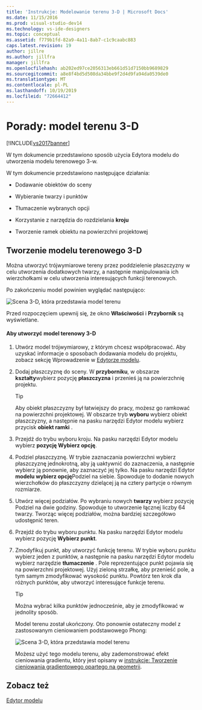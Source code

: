 ```yaml
---
title: 'Instrukcje: Modelowanie terenu 3-D | Microsoft Docs'
ms.date: 11/15/2016
ms.prod: visual-studio-dev14
ms.technology: vs-ide-designers
ms.topic: conceptual
ms.assetid: f779b1fd-82a9-4a11-8ab7-c1c9caabc883
caps.latest.revision: 19
author: jillre
ms.author: jillfra
manager: jillfra
ms.openlocfilehash: ab202ed97ce2056313eb661d51d7150bb9689829
ms.sourcegitcommit: a8e8f4bd5d508da34bbe9f2d4d9fa94da0539de0
ms.translationtype: MT
ms.contentlocale: pl-PL
ms.lasthandoff: 10/19/2019
ms.locfileid: "72664412"
---
```

# <a name="how-to-model-3-d-terrain"></a>Porady: model terenu 3-D
[!INCLUDE[vs2017banner](../includes/vs2017banner.md)]

W tym dokumencie przedstawiono sposób użycia Edytora modelu do utworzenia modelu terenowego 3-w.

 W tym dokumencie przedstawiono następujące działania:

- Dodawanie obiektów do sceny

- Wybieranie twarzy i punktów

- Tłumaczenie wybranych opcji

- Korzystanie z narzędzia do rozdzielania **kroju**

- Tworzenie ramek obiektu na powierzchni projektowej

## <a name="creating-a-3-d-terrain-model"></a>Tworzenie modelu terenowego 3-D
 Można utworzyć trójwymiarowe tereny przez poddzielenie płaszczyzny w celu utworzenia dodatkowych twarzy, a następnie manipulowania ich wierzchołkami w celu utworzenia interesujących funkcji terenowych.

 Po zakończeniu model powinien wyglądać następująco:

 ![Scena 3&#45;D, która przedstawia model terenu](../designers/media/digit-terrain-model.png "Cyfra — model terenu")

 Przed rozpoczęciem upewnij się, że okno **Właściwości** i **Przybornik** są wyświetlane.

#### <a name="to-create-a-3-d-terrain-model"></a>Aby utworzyć model terenowy 3-D

1. Utwórz model trójwymiarowy, z którym chcesz współpracować. Aby uzyskać informacje o sposobach dodawania modelu do projektu, zobacz sekcję Wprowadzenie w [Edytorze modelu](../designers/model-editor.md).

2. Dodaj płaszczyznę do sceny. W **przyborniku**, w obszarze **kształty**wybierz pozycję **płaszczyzna** i przenieś ją na powierzchnię projektu.

   > [!TIP]
   > Aby obiekt płaszczyzny był łatwiejszy do pracy, możesz go ramkować na powierzchni projektowej. W obszarze tryb **wyboru** wybierz obiekt płaszczyzny, a następnie na pasku narzędzi Edytor modelu wybierz przycisk **obiekt ramki** .

3. Przejdź do trybu wyboru kroju. Na pasku narzędzi Edytor modelu wybierz **pozycję Wybierz opcję**.

4. Podziel płaszczyznę. W trybie zaznaczania powierzchni wybierz płaszczyznę jednokrotną, aby ją uaktywnić do zaznaczenia, a następnie wybierz ją ponownie, aby zaznaczyć jej tylko. Na pasku narzędzi Edytor **modelu wybierz opcję**Podziel na siebie. Spowoduje to dodanie nowych wierzchołków do płaszczyzny dzielącej ją na cztery partycje o równym rozmiarze.

5. Utwórz więcej podziałów. Po wybraniu nowych **twarzy** wybierz pozycję Podziel na dwie godziny. Spowoduje to utworzenie łącznej liczby 64 twarzy. Tworząc więcej podziałów, można bardziej szczegółowo udostępnić teren.

6. Przejdź do trybu wyboru punktu. Na pasku narzędzi Edytor modelu wybierz pozycję **Wybierz punkt**.

7. Zmodyfikuj punkt, aby utworzyć funkcję terenu. W trybie wyboru punktu wybierz jeden z punktów, a następnie na pasku narzędzi Edytor modelu wybierz narzędzie **tłumaczenie** . Pole reprezentujące punkt pojawia się na powierzchni projektowej. Użyj zieloną strzałkę, aby przenieść pole, a tym samym zmodyfikować wysokość punktu. Powtórz ten krok dla różnych punktów, aby utworzyć interesujące funkcje terenu.

   > [!TIP]
   > Można wybrać kilka punktów jednocześnie, aby je zmodyfikować w jednolity sposób.

   Model terenu został ukończony. Oto ponownie ostateczny model z zastosowanym cieniowaniem podstawowego Phong:

   ![Scena 3&#45;D, która przedstawia model terenu](../designers/media/digit-terrain-model.png "Cyfra — model terenu")

   Możesz użyć tego modelu terenu, aby zademonstrować efekt cieniowania gradientu, który jest opisany w [instrukcje: Tworzenie cieniowania gradientowego opartego na geometrii](../designers/how-to-create-a-geometry-based-gradient-shader.md).

## <a name="see-also"></a>Zobacz też
 [Edytor modelu](../designers/model-editor.md)
